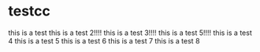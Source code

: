 # testcc
this is a test
this is a test 2!!!!
this is a test 3!!!!
this is a test 5!!!!
this is a test 4
this is a test 5
this is a test 6
this is a test 7
this is a test 8


